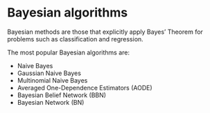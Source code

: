 # Bayesian algorithms

Bayesian methods are those that explicitly apply Bayes’ Theorem for problems such as classification and regression.

The most popular Bayesian algorithms are:

* Naive Bayes
* Gaussian Naive Bayes
* Multinomial Naive Bayes
* Averaged One-Dependence Estimators \(AODE\)
* Bayesian Belief Network \(BBN\)
* Bayesian Network \(BN\)

